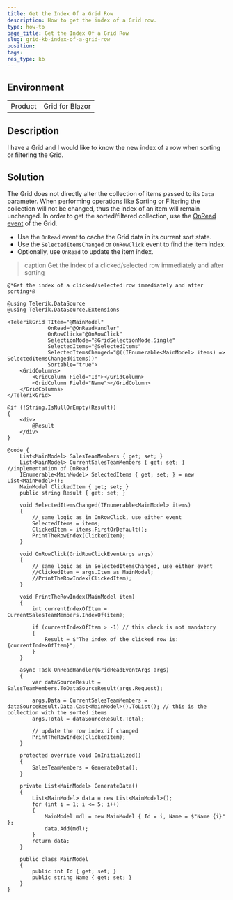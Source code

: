 ```yaml
---
title: Get the Index Of a Grid Row
description: How to get the index of a Grid row.
type: how-to
page_title: Get the Index Of a Grid Row
slug: grid-kb-index-of-a-grid-row
position: 
tags: 
res_type: kb
---
```


## Environment
<table>
	<tbody>
		<tr>
			<td>Product</td>
			<td>Grid for Blazor</td>
		</tr>
	</tbody>
</table>

## Description

I have a Grid and I would like to know the new index of a row when sorting or filtering the Grid. 


## Solution

The Grid does not directly alter the collection of items passed to its `Data` parameter. When performing operations like Sorting or Filtering the collection will not be changed, thus the index of an item will remain unchanged. In order to get the sorted/filtered collection, use the [OnRead event](slug://components/grid/manual-operations) of the Grid.

* Use the `OnRead` event to cache the Grid data in its current sort state.
* Use the `SelectedItemsChanged` or `OnRowClick` event to find the item index.
* Optionally, use `OnRead` to update the item index.

>caption Get the index of a clicked/selected row immediately and after sorting

````RAZOR
@*Get the index of a clicked/selected row immediately and after sorting*@

@using Telerik.DataSource
@using Telerik.DataSource.Extensions

<TelerikGrid TItem="@MainModel"
             OnRead="@OnReadHandler"
             OnRowClick="@OnRowClick"
             SelectionMode="@GridSelectionMode.Single"
             SelectedItems="@SelectedItems"
             SelectedItemsChanged="@((IEnumerable<MainModel> items) => SelectedItemsChanged(items))"
             Sortable="true">
    <GridColumns>
        <GridColumn Field="Id"></GridColumn>
        <GridColumn Field="Name"></GridColumn>
    </GridColumns>
</TelerikGrid>

@if (!String.IsNullOrEmpty(Result))
{
    <div>
        @Result
    </div>
}

@code {
    List<MainModel> SalesTeamMembers { get; set; }
    List<MainModel> CurrentSalesTeamMembers { get; set; } //implementation of OnRead
    IEnumerable<MainModel> SelectedItems { get; set; } = new List<MainModel>();
    MainModel ClickedItem { get; set; }
    public string Result { get; set; }

    void SelectedItemsChanged(IEnumerable<MainModel> items)
    {
        // same logic as in OnRowClick, use either event
        SelectedItems = items;
        ClickedItem = items.FirstOrDefault();
        PrintTheRowIndex(ClickedItem);
    }

    void OnRowClick(GridRowClickEventArgs args)
    {
        // same logic as in SelectedItemsChanged, use either event
        //ClickedItem = args.Item as MainModel;
        //PrintTheRowIndex(ClickedItem);
    }

    void PrintTheRowIndex(MainModel item)
    {
        int currentIndexOfItem = CurrentSalesTeamMembers.IndexOf(item);

        if (currentIndexOfItem > -1) // this check is not mandatory
        {
            Result = $"The index of the clicked row is: {currentIndexOfItem}";
        }
    }

    async Task OnReadHandler(GridReadEventArgs args)
    {
        var dataSourceResult = SalesTeamMembers.ToDataSourceResult(args.Request);

        args.Data = CurrentSalesTeamMembers = dataSourceResult.Data.Cast<MainModel>().ToList(); // this is the collection with the sorted items
        args.Total = dataSourceResult.Total;

        // update the row index if changed
        PrintTheRowIndex(ClickedItem);
    }

    protected override void OnInitialized()
    {
        SalesTeamMembers = GenerateData();
    }

    private List<MainModel> GenerateData()
    {
        List<MainModel> data = new List<MainModel>();
        for (int i = 1; i <= 5; i++)
        {
            MainModel mdl = new MainModel { Id = i, Name = $"Name {i}" };
            data.Add(mdl);
        }
        return data;
    }

    public class MainModel
    {
        public int Id { get; set; }
        public string Name { get; set; }
    }
}
````
